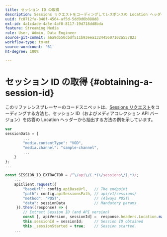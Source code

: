 ```yaml
---
title: セッション ID の取得
description: Sessions リクエストをコーディングしてレスポンスの Location ヘッダーからセッション ID を取得する方法を説明します。
uuid: fc8712fa-848f-4564-af5d-5dd9d6b088d8
exl-id: 4a1c4ade-4a5e-4af0-8117-19d718dd8bda
feature: Streaming Media
role: User, Admin, Data Engineer
source-git-commit: a6a9d550cbdf511b93eea132445607102a557823
workflow-type: tm+mt
source-wordcount: '61'
ht-degree: 100%

---
```


# セッション ID の取得 {#obtaining-a-session-id}

このリファレンスプレーヤーのコードスニペットは、[Sessions リクエスト](../mc-api-ref/mc-api-sessions-req.md)をコーディングする方法と、セッション ID（およびメディアコレクション API バージョン）を応答の Location ヘッダーから抽出する方法の例を示しています。

```js
var  
sessionData = { 
        ... 
        "media.contentType": "VOD", 
        "media.channel": "sample-channel", 
        ... 
    } 
}; 
...

const SESSION_ID_EXTRACTOR = /^\/api\/(.*)\/sessions\/(.*)/; 
    ...
    apiClient.request({ 
        "baseUrl": config.apiBaseUrl,   // The endpoint 
        "path": config.apiSessionsPath, // api/v1/sessions/ 
        "method": "POST",               // (Always POST) 
        "data": sessionData             // Mandatory params 
     }).then((response) => { 
        // Extract Session ID (and API version) 
        const [, apiVersion, sessionId] =  response.headers.Location.match(SESSION_ID_EXTRACTOR);  
        this.sessionId = sessionId;     // Session ID obtained 
        this._sessionStarted = true;    // Session started. 
    ...
```
